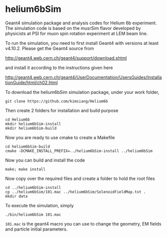 # helium6bSim

Geant4 simulation package and analysis codes for Helium 6b experiment. The simulation code is based on the musrSim
flavor developed by physicists at PSI for muon spin rotation experiment at LEM beam line.

To run the simulation, you need to first install Geant4 with versions at least v4.10.2. 
Please get the Geant4 source from 

http://geant4.web.cern.ch/geant4/support/download.shtml

and install it according to the instructions given here 

http://geant4.web.cern.ch/geant4/UserDocumentation/UsersGuides/InstallationGuide/html/ch02.html

To download the helium6bSim simulation package, under your work folder, 

```
git clone https://github.com/kimsiang/Helium6b
```

Then create 2 folders for installation and build purpose

```
cd Helium6b
mkdir helium6bSim-install
mkdir helium6bSim-build
```

Now you are ready to use cmake to create a Makefile

```
cd helium6bSim-build
cmake -DCMAKE_INSTALL_PREFIX=../helium6bSim-install ../helium6bSim
```

Now you can build and install the code

```
make; make install
```

Now copy over the required files and create a folder to hold the root files

```
cd ../helium6bSim-install
cp ../helium6bSim/101.mac ../helium6bSim/SolenoidFieldMap.txt .
mkdir data
```

To execute the simulation, simply

```
./bin/helium6bSim 101.mac
```

`101.mac` is the geant4 macro you can use to change the geometry, EM fields and particle initial parameters.
